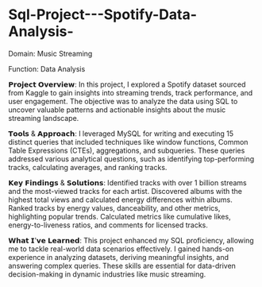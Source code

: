 # Sql-Project---Spotify-Data-Analysis-

Domain: Music Streaming

Function: Data Analysis

𝗣𝗿𝗼𝗷𝗲𝗰𝘁 𝗢𝘃𝗲𝗿𝘃𝗶𝗲𝘄:
In this project, I explored a Spotify dataset sourced from Kaggle to gain insights into streaming trends, track performance, and user engagement. The objective was to analyze the data using SQL to uncover valuable patterns and actionable insights about the music streaming landscape.

𝗧𝗼𝗼𝗹𝘀 & 𝗔𝗽𝗽𝗿𝗼𝗮𝗰𝗵:
I leveraged MySQL for writing and executing 15 distinct queries that included techniques like window functions, Common Table Expressions (CTEs), aggregations, and subqueries. These queries addressed various analytical questions, such as identifying top-performing tracks, calculating averages, and ranking tracks.

𝗞𝗲𝘆 𝗙𝗶𝗻𝗱𝗶𝗻𝗴𝘀 & 𝗦𝗼𝗹𝘂𝘁𝗶𝗼𝗻𝘀:
Identified tracks with over 1 billion streams and the most-viewed tracks for each artist.
Discovered albums with the highest total views and calculated energy differences within albums.
Ranked tracks by energy values, danceability, and other metrics, highlighting popular trends.
Calculated metrics like cumulative likes, energy-to-liveness ratios, and comments for licensed tracks.

𝗪𝗵𝗮𝘁 𝗜'𝘃𝗲 𝗟𝗲𝗮𝗿𝗻𝗲𝗱:
This project enhanced my SQL proficiency, allowing me to tackle real-world data scenarios effectively. I gained hands-on experience in analyzing datasets, deriving meaningful insights, and answering complex queries. These skills are essential for data-driven decision-making in dynamic industries like music streaming.
